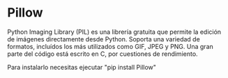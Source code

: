 # Pillow
Python Imaging Library (PIL) es una librería gratuita que permite la edición de imágenes directamente desde Python. Soporta una variedad de formatos, incluídos los más utilizados como GIF, JPEG y PNG. Una gran parte del código está escrito en C, por cuestiones de rendimiento.

Para instalarlo necesitas ejecutar "pip install Pillow"
